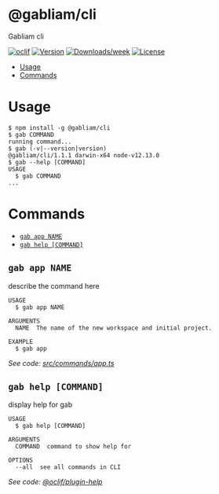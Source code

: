@gabliam/cli
============

Gabliam cli

[![oclif](https://img.shields.io/badge/cli-oclif-brightgreen.svg)](https://oclif.io)
[![Version](https://img.shields.io/npm/v/@gabliam/cli.svg)](https://npmjs.org/package/@gabliam/cli)
[![Downloads/week](https://img.shields.io/npm/dw/@gabliam/cli.svg)](https://npmjs.org/package/@gabliam/cli)
[![License](https://img.shields.io/npm/l/@gabliam/cli.svg)](https://github.com/gabliam/cli/blob/master/package.json)

<!-- toc -->
* [Usage](#usage)
* [Commands](#commands)
<!-- tocstop -->
# Usage
<!-- usage -->
```sh-session
$ npm install -g @gabliam/cli
$ gab COMMAND
running command...
$ gab (-v|--version|version)
@gabliam/cli/1.1.1 darwin-x64 node-v12.13.0
$ gab --help [COMMAND]
USAGE
  $ gab COMMAND
...
```
<!-- usagestop -->
# Commands
<!-- commands -->
* [`gab app NAME`](#gab-app-name)
* [`gab help [COMMAND]`](#gab-help-command)

## `gab app NAME`

describe the command here

```
USAGE
  $ gab app NAME

ARGUMENTS
  NAME  The name of the new workspace and initial project.

EXAMPLE
  $ gab app
```

_See code: [src/commands/app.ts](https://github.com/gabliam/cli/blob/v1.1.1/src/commands/app.ts)_

## `gab help [COMMAND]`

display help for gab

```
USAGE
  $ gab help [COMMAND]

ARGUMENTS
  COMMAND  command to show help for

OPTIONS
  --all  see all commands in CLI
```

_See code: [@oclif/plugin-help](https://github.com/oclif/plugin-help/blob/v2.2.3/src/commands/help.ts)_
<!-- commandsstop -->
